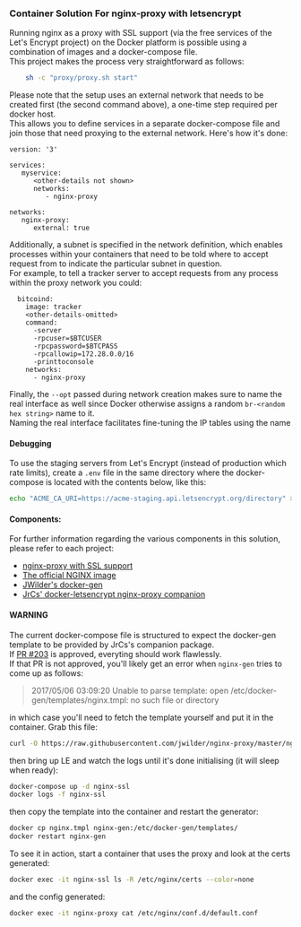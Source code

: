 ### Container Solution For nginx-proxy  with letsencrypt

Running nginx as a proxy with SSL support (via the free services of the Let's Encrypt project) on the Docker platform is possible using a combination of images and a docker-compose file.  
This project makes the process very straightforward as follows:

```bash
    sh -c "proxy/proxy.sh start"
```

Please note that the setup uses an external network that needs to be created first (the second command above), a one-time step required per docker host.  
This allows you to define services in a separate docker-compose file and join those that need proxying to the external network.  Here's how it's done:

```
version: '3'

services:
   myservice:
      <other-details not shown>
      networks:
         - nginx-proxy

networks:
   nginx-proxy:
      external: true
```

Additionally, a subnet is specified in the network definition, which enables processes within your containers that need to be told where to accept request from to indicate the particular subnet in question.  
For example, to tell a tracker server to accept requests from any process within the proxy network you could:

```
  bitcoind:
    image: tracker
    <other-details-omitted>
    command:
      -server
      -rpcuser=$BTCUSER
      -rpcpassword=$BTCPASS
      -rpcallowip=172.28.0.0/16
      -printtoconsole
    networks:
      - nginx-proxy
```

Finally, the `--opt` passed during network creation makes sure to name the real interface as well since Docker otherwise assigns a random `br-<random hex string>` name to it.  
Naming the real interface facilitates fine-tuning the IP tables using the name

#### Debugging

To use the staging servers from Let's Encrypt (instead of production which rate limits), create a `.env` file in the same directory where the docker-compose is located with the contents below, like this:

```bash 
echo "ACME_CA_URI=https://acme-staging.api.letsencrypt.org/directory" >> .env
```
#### Components:

For further information regarding the various components in this solution, please refer to each project:

* [nginx-proxy with SSL support](https://github.com/rajasoun/nginx-proxy-LE-docker-compose)
* [The official NGINX image](https://github.com/nginxinc/docker-nginx)
* [JWilder's docker-gen](https://github.com/jwilder/docker-gen)
* [JrCs' docker-letsencrypt nginx-proxy companion ](https://github.com/JrCs/docker-letsencrypt-nginx-proxy-companion)

#### WARNING

The current docker-compose file is structured to expect the docker-gen template to be provided by JrCs's companion package.  
If [PR #203](https://github.com/JrCs/docker-letsencrypt-nginx-proxy-companion/pull/203) is approved, everyting should work flawlessly.  
If that PR is not approved, you'll likely get an error when `nginx-gen` tries to come up as follows:

> 2017/05/06 03:09:20 Unable to parse template: open /etc/docker-gen/templates/nginx.tmpl: no such file or directory

in which case you'll need to fetch the template yourself and put it in the container.  Grab this file:

```bash
curl -O https://raw.githubusercontent.com/jwilder/nginx-proxy/master/nginx.tmpl
```

then bring up LE and watch the logs until it's done initialising (it will sleep when ready):

```bash
docker-compose up -d nginx-ssl
docker logs -f nginx-ssl
```

then copy the template into the container and restart the generator:

```bash
docker cp nginx.tmpl nginx-gen:/etc/docker-gen/templates/
docker restart nginx-gen
```

To see it in action, start a container that uses the proxy and look at the certs generated:

```bash
docker exec -it nginx-ssl ls -R /etc/nginx/certs --color=none
```

and the config generated:

```bash
docker exec -it nginx-proxy cat /etc/nginx/conf.d/default.conf
```

